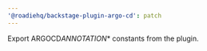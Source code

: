 ```yaml
---
'@roadiehq/backstage-plugin-argo-cd': patch
---
```


Export ARGOCD*ANNOTATION*\* constants from the plugin.
